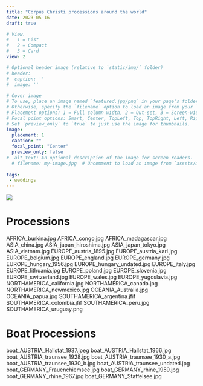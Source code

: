 ```yaml
---
title: "Corpus Christi processions around the world"
date: 2023-05-16
draft: true

# View.
#   1 = List
#   2 = Compact
#   3 = Card
view: 2

# Optional header image (relative to `static/img/` folder)
# header:
#  caption: ''
#  image: ''
 
# Cover image
# To use, place an image named `featured.jpg/png` in your page's folder.
# Otherwise, specify the `filename` option to load an image from your `assets/media/` folder.
# Placement options: 1 = Full column width, 2 = Out-set, 3 = Screen-width
# Focal point options: Smart, Center, TopLeft, Top, TopRight, Left, Right, BottomLeft, Bottom, BottomRight
# Set `preview_only` to `true` to just use the image for thumbnails.
image:
  placement: 1
  caption: ""
  focal_point: "Center"
  preview_only: false
#  alt_text: An optional description of the image for screen readers.
  # filename: my-image.jpg  # Uncomment to load an image from `assets/media/` instead.
  
tags:
 - weddings
---
```


![](/uploads/corpus-christi/clarionherald_fenner.png "")

# Processions

AFRICA_burkina.jpg
AFRICA_congo.jpg
AFRICA_madagascar.jpg
ASIA_china.jpg
ASIA_japan_hiroshima.jpg
ASIA_japan_tokyo.jpg
ASIA_vietnam.jpg
EUROPE_austria_1895.jpg
EUROPE_austria_karl.jpg
EUROPE_belgium.jpg
EUROPE_england.jpg
EUROPE_germany.jpg
EUROPE_hungary_1956.jpg
EUROPE_hungary_undated.jpg
EUROPE_italy.jpg
EUROPE_lithuania.jpg
EUROPE_poland.jpg
EUROPE_slovenia.jpg
EUROPE_switzerland.jpg
EUROPE_wales.jpg
EUROPE_yugoslavia.jpg
NORTHAMERICA_california.jpg
NORTHAMERICA_canada.jpg
NORTHAMERICA_newmexico.jpg
OCEANIA_Australia.jpg
OCEANIA_papua.jpg
SOUTHAMERICA_argentina.jfif
SOUTHAMERICA_colombia.jfif
SOUTHAMERICA_peru.jpg
SOUTHAMERICA_uruguay.png

# Boat Processions

boat_AUSTRIA_Hallstat_1937.jpeg
boat_AUSTRIA_Hallstat_1966.jpg
boat_AUSTRIA_traunsee_1928.jpg
boat_AUSTRIA_traunsee_1930_a.jpg
boat_AUSTRIA_traunsee_1930_b.jpg
boat_AUSTRIA_traunsee_undated.jpg
boat_GERMANY_Frauenchiemsee.jpg
boat_GERMANY_rhine_1959.jpg
boat_GERMANY_rhine_1967.jpg
boat_GERMANY_Staffelsee.jpg
